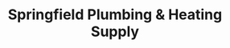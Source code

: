 ---
title: "Springfield Plumbing & Heating Supply"
url: /queens-village/springfield-plumbing-und-heating-supply/
shop: Eisenwaren
---